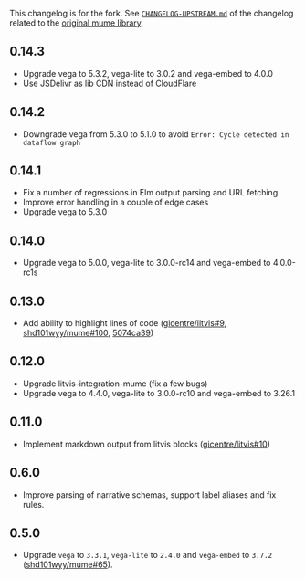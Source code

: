 This changelog is for the fork.
See [`CHANGELOG-UPSTREAM.md`](CHANGELOG-UPSTREAM.md) of the changelog related to the [original mume library](https://github.com/shd101wyy/mume/).

## 0.14.3

- Upgrade vega to 5.3.2, vega-lite to 3.0.2 and vega-embed to 4.0.0
- Use JSDelivr as lib CDN instead of CloudFlare

## 0.14.2

- Downgrade vega from 5.3.0 to 5.1.0 to avoid `Error: Cycle detected in dataflow graph`

## 0.14.1

- Fix a number of regressions in Elm output parsing and URL fetching
- Improve error handling in a couple of edge cases
- Upgrade vega to 5.3.0

## 0.14.0

- Upgrade vega to 5.0.0, vega-lite to 3.0.0-rc14 and vega-embed to 4.0.0-rc1s

## 0.13.0

- Add ability to highlight lines of code ([gicentre/litvis#9](https://github.com/gicentre/litvis/issues/9), [shd101wyy/mume#100](https://github.com/shd101wyy/mume/pull/100), [5074ca39](https://github.com/gicentre/mume-with-litvis/commit/5074ca39a24ff86ef8ddc63c35f33b212e2da984))

## 0.12.0

- Upgrade litvis-integration-mume (fix a few bugs)
- Upgrade vega to 4.4.0, vega-lite to 3.0.0-rc10 and vega-embed to 3.26.1

## 0.11.0

- Implement markdown output from litvis blocks ([gicentre/litvis#10](https://github.com/gicentre/litvis/pull/10))

## 0.6.0

- Improve parsing of narrative schemas, support label aliases and fix rules.

## 0.5.0

- Upgrade `vega` to `3.3.1`, `vega-lite` to `2.4.0` and `vega-embed` to `3.7.2` ([shd101wyy/mume#65](https://github.com/shd101wyy/mume/pull/65)).
